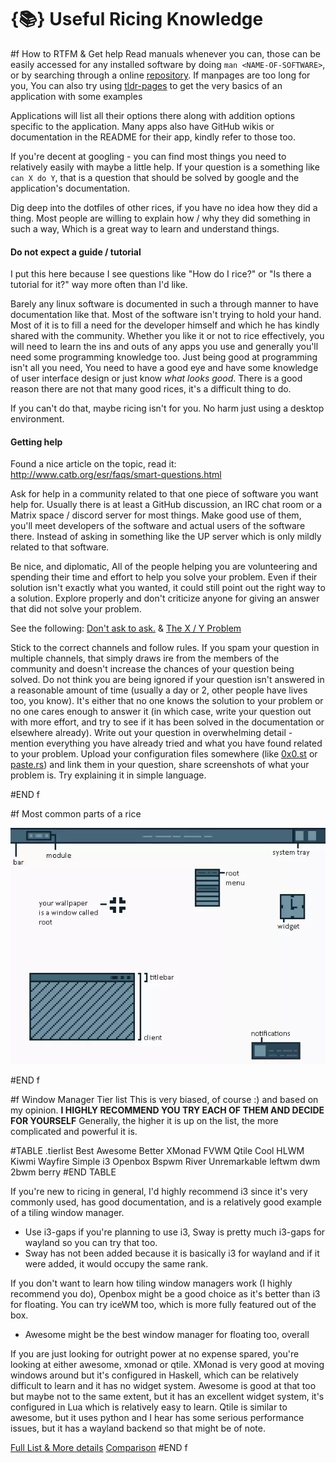 # {📚} Useful Ricing Knowledge

#f How to RTFM & Get help
Read manuals whenever you can, those can be easily accessed for any installed software by doing `man <NAME-OF-SOFTWARE>`, or by searching through a online [repository](https://manpages.debian.org/).
If manpages are too long for you, You can also try using [tldr-pages](https://github.com/tldr-pages/tldr) to get the very basics of an application with some examples

Applications will list all their options there along with addition options specific to the application. Many apps also have GitHub wikis or documentation in the README for their app, kindly refer to those too.

If you're decent at googling - you can find most things you need to relatively easily with maybe a little help. If your question is a something like `can X do Y`, that is a question that should be solved by google and the application's documentation.

Dig deep into the dotfiles of other rices, if you have no idea how they did a thing. Most people are willing to explain how / why they did something in such a way, Which is a great way to learn and understand things.

#### Do not expect a guide / tutorial
I put this here because I see questions like "How do I rice?" or "Is there a tutorial for it?" way more often than I'd like.

Barely any linux software is documented in such a through manner to have documentation like that.
Most of the software isn't trying to hold your hand. Most of it is to fill a need for the developer himself and which he has kindly shared with the community.
Whether you like it or not to rice effectively, you will need to learn the ins and outs of any apps you use and generally you'll need some programming knowledge too. Just being good at programming isn't all you need, You need to have a good eye and have some knowledge of user interface design or just know *what looks good*.
There is a good reason there are not that many good rices, it's a difficult thing to do.

If you can't do that, maybe ricing isn't for you. No harm just using a desktop environment.

#### Getting help
Found a nice article on the topic, read it: 
http://www.catb.org/esr/faqs/smart-questions.html

Ask for help in a community related to that one piece of software you want help for. Usually there is at least a GitHub discussion, an IRC chat room or a Matrix space / discord server for most things.
Make good use of them, you'll meet developers of the software and actual users of the software there. Instead of asking in something like the UP server which is only mildly related to that software.

Be nice, and diplomatic,
All of the people helping you are volunteering and spending their time and effort to help you solve your problem. Even if their solution isn't exactly what you wanted, it could still point out the right way to a solution.
Explore properly and don't criticize anyone for giving an answer that did not solve your problem.

See the following: [Don't ask to ask.](https://dontasktoask.com/) & [The X / Y Problem](https://xyproblem.info/)

Stick to the correct channels and follow rules.
If you spam your question in multiple channels, that simply draws ire from the members of the community and doesn't increase the chances of your question being solved.
Do not think you are being ignored if your question isn't answered in a reasonable amount of time (usually a day or 2, other people have lives too, you know).
It's either that no one knows the solution to your problem or no one cares enough to answer it (in which case, write your question out with more effort, and try to see if it has been solved in the documentation or elsewhere already).
Write out your question in overwhelming detail - mention everything you have already tried and what you have found related to your problem.
Upload your configuration files somewhere (like [0x0.st](https://0x0.st) or [paste.rs](https://paste.rs)) and link them in your question, share screenshots of what your problem is.
Try explaining it in simple language.

#END f

#f Most common parts of a rice

<img class="pxl-art" alt="illustration" src="/assets/images/ricing-guide.webp" />

#END f

#f Window Manager Tier list
This is very biased, of course :)
and based on my opinion.
**I HIGHLY RECOMMEND YOU TRY EACH OF THEM AND DECIDE FOR YOURSELF**
Generally, the higher it is up on the list, the more complicated and powerful it is.

#TABLE	.tierlist 
Best	Awesome	
Better	XMonad	FVWM	Qtile
Cool	HLWM	Kiwmi	Wayfire
Simple	i3	Openbox	Bspwm	River
Unremarkable	leftwm	dwm	2bwm	berry
#END TABLE

If you're new to ricing in general, I'd highly recommend i3 since it's very commonly used, has good documentation, and is a relatively good example of a tiling window manager.
* Use i3-gaps if you're planning to use i3, Sway is pretty much i3-gaps for wayland so you can try that too.
* Sway has not been added because it is basically i3 for wayland and if it were added, it would occupy the same rank.

If you don't want to learn how tiling window managers work (I highly recommend you do), Openbox might be a good choice as it's better than i3 for floating.
You can try iceWM too, which is more fully featured out of the box.
* Awesome might be the best window manager for floating too, overall

If you are just looking for outright power at no expense spared, you're looking at either awesome, xmonad or qtile.
XMonad is very good at moving windows around but it's configured in Haskell, which can be relatively difficult to learn and it has no widget system.
Awesome is good at that too but maybe not to the same extent, but it has an excellent widget system, it's configured in Lua which is relatively easy to learn.
Qtile is similar to awesome, but it uses python and I hear has some serious performance issues, but it has a wayland backend so that might be of note.

[Full List & More details](https://wiki.archlinux.org/title/Window_manager#List_of_window_managers)
[Comparison](https://wiki.archlinux.org/title/Comparison_of_tiling_window_managers)
#END f

